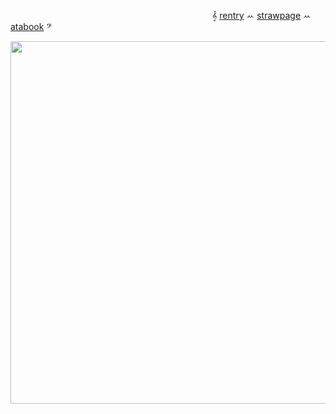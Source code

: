 

                        𝄞 [rentry](https://rentry.co/destroythisgame) ꕀ [strawpage](https://ttwoeight.straw.page) ꕀ [atabook](https://restartrefresh.atabook.org/) 𝄢                       
<p align="center">
  <img width="580" height="580" src=https://i.postimg.cc/HkwNFBVL/Captura-de-pantalla-2025-10-17-180123.png>
</p>




